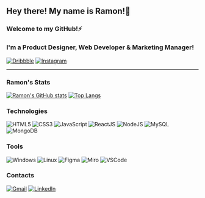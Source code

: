## Hey there! My name is Ramon!👋

### Welcome to my GitHub!⚡
### I'm a Product Designer, Web Developer & Marketing Manager!

[![Dribbble](https://img.shields.io/badge/Dribbble-EA4C89?style=for-the-badge&logo=dribbble&logoColor=white)](https://www.dribbble.com/ramongregorie)
[![Instagram](https://img.shields.io/badge/Instagram-E4405F?style=for-the-badge&logo=instagram&logoColor=white)](https://www.instagram.com/ramongregorie)

---

### Ramon's Stats
[![Ramon's GitHub stats](https://github-readme-stats.vercel.app/api?username=ramongregorie&show_icons=true&theme=github_dark&hide_title=true&rank_icon=github&ring_color=default&icon_color=default)](https://github.com/ramongregorie/github-readme-stats)
[![Top Langs](https://github-readme-stats.vercel.app/api/top-langs/?username=ramongregorie&layout=compact&theme=github_dark)](https://github.com/ramongregorie/github-readme-stats)

### Technologies
![HTML5](https://img.shields.io/badge/HTML5-E34F26?style=for-the-badge&logo=html5&logoColor=white)
![CSS3](https://img.shields.io/badge/CSS3-1572B6?style=for-the-badge&logo=css3&logoColor=white)
![JavaScript](https://img.shields.io/badge/JavaScript-323330?style=for-the-badge&logo=javascript&logoColor=F7DF1E)
![ReactJS](https://img.shields.io/badge/React-20232A?style=for-the-badge&logo=react&logoColor=61DAFB)
![NodeJS](https://img.shields.io/badge/Node%20js-339933?style=for-the-badge&logo=nodedotjs&logoColor=white)
![MySQL](https://img.shields.io/badge/MySQL-005C84?style=for-the-badge&logo=mysql&logoColor=white)
![MongoDB](	https://img.shields.io/badge/MongoDB-4EA94B?style=for-the-badge&logo=mongodb&logoColor=white)

### Tools
![Windows](https://img.shields.io/badge/Windows-0078D6?style=for-the-badge&logo=windows&logoColor=white)
![Linux](https://img.shields.io/badge/Linux-FCC624?style=for-the-badge&logo=linux&logoColor=black)
![Figma](https://img.shields.io/badge/Figma-F24E1E?style=for-the-badge&logo=figma&logoColor=white)
![Miro](https://img.shields.io/badge/Miro-F7C922?style=for-the-badge&logo=Miro&logoColor=050036)
![VSCode](https://img.shields.io/badge/VSCode-0078D4?style=for-the-badge&logo=visual%20studio%20code&logoColor=white)

### Contacts
[![Gmail](https://img.shields.io/badge/Gmail-D14836?style=for-the-badge&logo=gmail&logoColor=white)](mailto:gregorieramon@gmail.com)
[![LinkedIn](https://img.shields.io/badge/LinkedIn-0077B5?style=for-the-badge&logo=linkedin&logoColor=white)](https://www.linkedin.com/in/ramongregorie)
